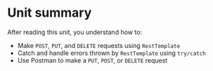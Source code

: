# Unit summary

After reading this unit, you understand how to:

-   Make `POST`, `PUT`, and `DELETE` requests using `RestTemplate`
-   Catch and handle errors thrown by `RestTemplate` using `try/catch`
-   Use Postman to make a `PUT`, `POST`, or `DELETE` request